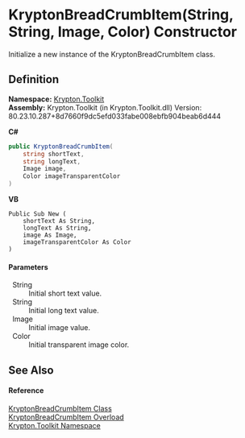 # KryptonBreadCrumbItem(String, String, Image, Color) Constructor


Initialize a new instance of the KryptonBreadCrumbItem class.



## Definition
**Namespace:** <a href="79d2eac2-21f4-54ff-7552-b20c33c30600.md">Krypton.Toolkit</a>  
**Assembly:** Krypton.Toolkit (in Krypton.Toolkit.dll) Version: 80.23.10.287+8d7660f9dc5efd033fabe008ebfb904beab6d444

**C#**
``` C#
public KryptonBreadCrumbItem(
	string shortText,
	string longText,
	Image image,
	Color imageTransparentColor
)
```
**VB**
``` VB
Public Sub New ( 
	shortText As String,
	longText As String,
	image As Image,
	imageTransparentColor As Color
)
```



#### Parameters
<dl><dt>  String</dt><dd>Initial short text value.</dd><dt>  String</dt><dd>Initial long text value.</dd><dt>  Image</dt><dd>Initial image value.</dd><dt>  Color</dt><dd>Initial transparent image color.</dd></dl>

## See Also


#### Reference
<a href="edfb6460-f812-2b8c-8eea-321f0770a140.md">KryptonBreadCrumbItem Class</a>  
<a href="0bbc2020-39b1-1946-e20f-6814701523c2.md">KryptonBreadCrumbItem Overload</a>  
<a href="79d2eac2-21f4-54ff-7552-b20c33c30600.md">Krypton.Toolkit Namespace</a>  
